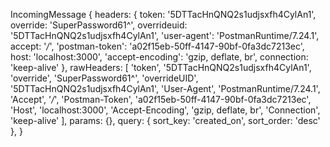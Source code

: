 
 IncomingMessage {
  headers: {
    token: '5DTTacHnQNQ2s1udjsxfh4CylAn1',
    override: 'SuperPassword61^',
    overrideuid: '5DTTacHnQNQ2s1udjsxfh4CylAn1',
    'user-agent': 'PostmanRuntime/7.24.1',
    accept: '*/*',
    'postman-token': 'a02f15eb-50ff-4147-90bf-0fa3dc7213ec',
    host: 'localhost:3000',
    'accept-encoding': 'gzip, deflate, br',
    connection: 'keep-alive'
  },
  rawHeaders: [
    'token',
    '5DTTacHnQNQ2s1udjsxfh4CylAn1',
    'override',
    'SuperPassword61^',
    'overrideUID',
    '5DTTacHnQNQ2s1udjsxfh4CylAn1',
    'User-Agent',
    'PostmanRuntime/7.24.1',
    'Accept',
    '*/*',
    'Postman-Token',
    'a02f15eb-50ff-4147-90bf-0fa3dc7213ec',
    'Host',
    'localhost:3000',
    'Accept-Encoding',
    'gzip, deflate, br',
    'Connection',
    'keep-alive'
  ],
  params: {},
  query: { sort_key: 'created_on', sort_order: 'desc' },
}